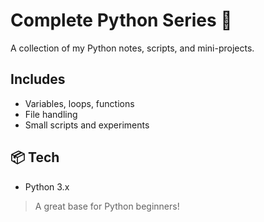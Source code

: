 # Complete Python Series 🐍

A collection of my Python notes, scripts, and mini-projects.

## Includes
- Variables, loops, functions
- File handling
- Small scripts and experiments

## 📦 Tech
- Python 3.x

> A great base for Python beginners!
